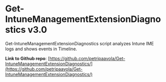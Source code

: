 # Get-IntuneManagementExtensionDiagnostics v3.0

Get-IntuneManagementExtensionDiagnostics script analyzes Intune IME logs and shows events in Timeline.

**Link to Github repo**: [https://github.com/petripaavola/Get-IntuneManagementExtensionDiagnostics/](https://github.com/petripaavola/Get-IntuneManagementExtensionDiagnostics/)